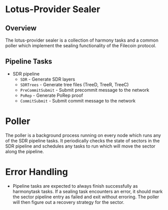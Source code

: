 # Lotus-Provider Sealer

## Overview

The lotus-provider sealer is a collection of harmony tasks and a common poller
which implement the sealing functionality of the Filecoin protocol.

## Pipeline Tasks

* SDR pipeline
  * `SDR` - Generate SDR layers
  * `SDRTrees` - Generate tree files (TreeD, TreeR, TreeC)
  * `PreCommitSubmit` - Submit precommit message to the network
  * `PoRep` - Generate PoRep proof
  * `CommitSubmit` - Submit commit message to the network

# Poller

The poller is a background process running on every node which runs any of the
SDR pipeline tasks. It periodically checks the state of sectors in the SDR pipeline
and schedules any tasks to run which will move the sector along the pipeline.

# Error Handling

* Pipeline tasks are expected to always finish successfully as harmonytask tasks.
  If a sealing task encounters an error, it should mark the sector pipeline entry
  as failed and exit without erroring. The poller will then figure out a recovery
  strategy for the sector.
